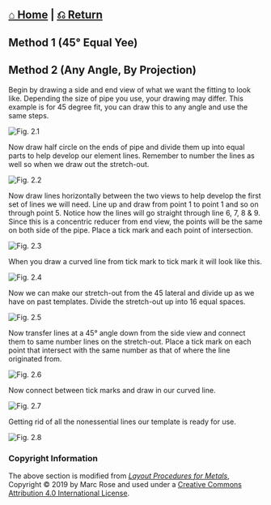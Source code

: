  [⌂ Home](../README.md) | [⎌ Return](Metal_Patterns.md)
 ----------
 
 ## Method 1 (45° Equal Yee)
 
 ## Method 2 (Any Angle, By Projection)
 
Begin by drawing a side and end view of what we want the fitting to look like. Depending the size of pipe you use, your drawing may differ. This example is for 45 degree fit, you can draw this to any angle and use the same steps.

![Fig. 2.1](/Metal_Patterns/img/Yee/fig2.1.png)

Now draw half circle on the ends of pipe and divide them up into equal parts to help develop our element lines. Remember to number the lines as well so when we draw out the stretch-out.

![Fig. 2.2](/Metal_Patterns/img/Yee/fig2.2.png)

Now draw lines horizontally between the two views to help develop the first set of lines we will need. Line up and draw from point 1 to point 1 and so on through point 5. Notice how the lines will go straight through line 6, 7, 8 & 9. Since this is a concentric reducer from end view, the points will be the same on both side of the pipe. Place a tick mark and each point of intersection.

![Fig. 2.3](/Metal_Patterns/img/Yee/fig2.3.png)

When you draw a curved line from tick mark to tick mark it will look like this.

![Fig. 2.4](/Metal_Patterns/img/Yee/fig2.4.png)

Now we can make our stretch-out from the 45 lateral and divide up as we have on past templates. Divide the stretch-out up into 16 equal spaces.

![Fig. 2.5](/Metal_Patterns/img/Yee/fig2.5.png)

Now transfer lines at a 45° angle down from the side view and connect them to same number lines on the stretch-out. Place a tick mark on each point that intersect with the same number as that of where the line originated from.

![Fig. 2.6](/Metal_Patterns/img/Yee/fig2.6.png)

Now connect between tick marks and draw in our curved line.

![Fig. 2.7](/Metal_Patterns/img/Yee/fig2.8.png)

Getting rid of all the nonessential lines our template is ready for use.

![Fig. 2.8](/Metal_Patterns/img/Yee/fig2.8.png)

### Copyright Information
The above section is modified from [*Layout Procedures for Metals*](https://openoregon.pressbooks.pub/layoutformetals), Copyright © 2019 by Marc Rose and used under a [Creative Commons Attribution 4.0 International License](https://creativecommons.org/licenses/by/4.0/).